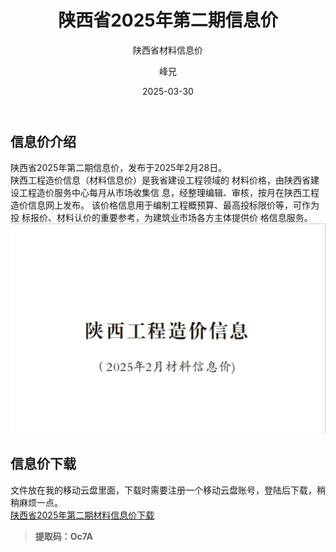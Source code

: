 ﻿---
layout:     post
title:      陕西省2025年第二期信息价
subtitle:   陕西省材料信息价
date:       2025-03-30
author:     峰兄
header-img: img/the-first.png
catalog: true
tags:
- 材料信息价
---
## 信息价介绍 ##
  陕西省2025年第二期信息价，发布于2025年2月28日。  
  陕西工程造价信息（材料信息价）是我省建设工程领域的
材料价格，由陕西省建设工程造价服务中心每月从市场收集信
息，经整理编辑、审核，按月在陕西工程造价信息网上发布。
该价格信息用于编制工程概预算、最高投标限价等，可作为投
标报价、材料认价的重要参考，为建筑业市场各方主体提供价
格信息服务。  
![**2025年第二期信息价**][1]

## 信息价下载 ##
文件放在我的移动云盘里面，下载时需要注册一个移动云盘账号，登陆后下载，稍稍麻烦一点。  
[陕西省2025年第二期材料信息价下载][2]  

> **提取码：Oc7A**




  [1]: /img-post/2025-02.png
  [2]: https://caiyun.139.com/m/i?105CpW4PvIPhW
